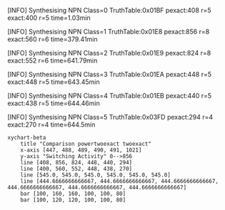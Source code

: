 [INFO] Synthesising NPN Class=0 TruthTable:0x01BF pexact:408 r=5 exact:400 r=5 time=1.03min 

[INFO] Synthesising NPN Class=1 TruthTable:0x01E8 pexact:856 r=8 exact:560 r=6 time=379.41min 

[INFO] Synthesising NPN Class=2 TruthTable:0x01E9 pexact:824 r=8 exact:552 r=6 time=641.79min 

[INFO] Synthesising NPN Class=3 TruthTable:0x01EA pexact:448 r=5 exact:448 r=5 time=643.45min 

[INFO] Synthesising NPN Class=4 TruthTable:0x01EB pexact:440 r=5 exact:438 r=5 time=644.46min 

[INFO] Synthesising NPN Class=5 TruthTable:0x03FD pexact:294 r=4 exact:270 r=4 time=644.5min 

```mermaid
xychart-beta
    title "Comparison powertwoexact twoexact"
    x-axis [447, 488, 489, 490, 491, 1021]
    y-axis "Switching Activity" 0-->856
    line [408, 856, 824, 448, 440, 294]
    line [400, 560, 552, 448, 438, 270]
    line [545.0, 545.0, 545.0, 545.0, 545.0, 545.0]
    line [444.6666666666667, 444.6666666666667, 444.6666666666667, 444.6666666666667, 444.6666666666667, 444.6666666666667]
    bar [100, 160, 160, 100, 100, 80]
    bar [100, 120, 120, 100, 100, 80]
```

